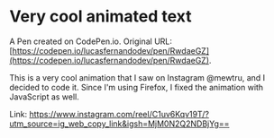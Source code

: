 # Very cool animated text

A Pen created on CodePen.io. Original URL: [https://codepen.io/lucasfernandodev/pen/RwdaeGZ](https://codepen.io/lucasfernandodev/pen/RwdaeGZ).

This is a very cool animation that I saw on Instagram @mewtru, and I decided to code it. Since I'm using Firefox, I fixed the animation with JavaScript as well.

Link: https://www.instagram.com/reel/C1uv6Kqv19T/?utm_source=ig_web_copy_link&igsh=MjM0N2Q2NDBjYg==
